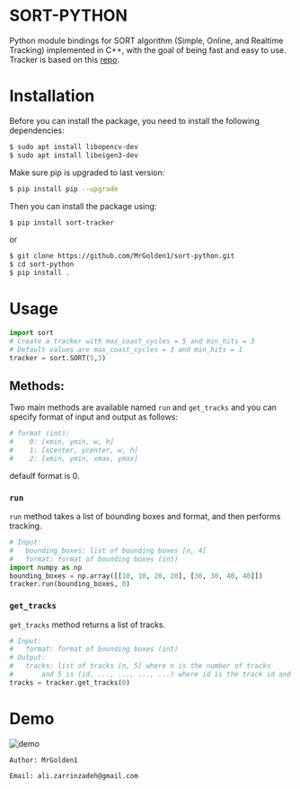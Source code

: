 # SORT-PYTHON

Python module bindings for SORT algorithm (Simple, Online, and Realtime Tracking) implemented in C++, with the goal of being fast and easy to use. Tracker is based on this [repo](https://github.com/yasenh/sort-cpp).

# Installation

Before you can install the package, you need to install the following dependencies:

```bash
$ sudo apt install libopencv-dev
$ sudo apt install libeigen3-dev
```
Make sure pip is upgraded to last version:
```bash
$ pip install pip --upgrade
```

Then you can install the package using:

```bash
$ pip install sort-tracker
```

or
    
```bash
$ git clone https://github.com/MrGolden1/sort-python.git
$ cd sort-python
$ pip install .
```

# Usage

    
```python
import sort
# Create a tracker with max_coast_cycles = 5 and min_hits = 3
# Default values are max_coast_cycles = 3 and min_hits = 1
tracker = sort.SORT(5,3)
```

## Methods:

Two main methods are available named `run` and `get_tracks` and you can specify format of input and output as follows:

```python
# format (int):
#    0: [xmin, ymin, w, h]
#    1: [xcenter, ycenter, w, h]
#    2: [xmin, ymin, xmax, ymax]
```

defaulf format is 0.

### `run`

`run` method takes a list of bounding boxes and format, and then performs tracking.

```python
# Input:
#   bounding_boxes: list of bounding boxes [n, 4]
#   format: format of bounding boxes (int)
import numpy as np
bounding_boxes = np.array([[10, 10, 20, 20], [30, 30, 40, 40]])
tracker.run(bounding_boxes, 0)
```

### `get_tracks`

`get_tracks` method returns a list of tracks.

```python
# Input:
#   format: format of bounding boxes (int)
# Output:
#   tracks: list of tracks [n, 5] where n is the number of tracks
#       and 5 is (id, ..., ..., ..., ...) where id is the track id and ... is the bounding box in the specified format
tracks = tracker.get_tracks(0)
```

# Demo

![demo](demo.gif)

`Author: MrGolden1`

`Email: ali.zarrinzadeh@gmail.com`